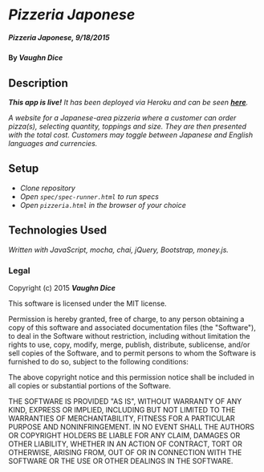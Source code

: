 # _Pizzeria Japonese_

##### _Pizzeria Japonese, 9/18/2015_

#### By _**Vaughn Dice**_

## Description

_**This app is live!** It has been deployed via Heroku and can be seen  [**here**](https://pizzeria-japonese.herokuapp.com)._

_A website for a Japanese-area pizzeria where a customer can order pizza(s), selecting quantity, toppings and size.  They are then presented with the total cost.  Customers may toggle between Japanese and English languages and currencies._

## Setup

* _Clone repository_
* _Open `spec/spec-runner.html` to run specs_
* _Open `pizzeria.html` in the browser of your choice_

## Technologies Used

_Written with JavaScript, mocha, chai, jQuery, Bootstrap, money.js._

### Legal


Copyright (c) 2015 **_Vaughn Dice_**

This software is licensed under the MIT license.

Permission is hereby granted, free of charge, to any person obtaining a copy of this software and associated documentation files (the "Software"), to deal in the Software without restriction, including without limitation the rights to use, copy, modify, merge, publish, distribute, sublicense, and/or sell copies of the Software, and to permit persons to whom the Software is furnished to do so, subject to the following conditions:

The above copyright notice and this permission notice shall be included in all copies or substantial portions of the Software.

THE SOFTWARE IS PROVIDED "AS IS", WITHOUT WARRANTY OF ANY KIND, EXPRESS OR IMPLIED, INCLUDING BUT NOT LIMITED TO THE WARRANTIES OF MERCHANTABILITY, FITNESS FOR A PARTICULAR PURPOSE AND NONINFRINGEMENT. IN NO EVENT SHALL THE AUTHORS OR COPYRIGHT HOLDERS BE LIABLE FOR ANY CLAIM, DAMAGES OR OTHER LIABILITY, WHETHER IN AN ACTION OF CONTRACT, TORT OR OTHERWISE, ARISING FROM, OUT OF OR IN CONNECTION WITH THE SOFTWARE OR THE USE OR OTHER DEALINGS IN THE SOFTWARE.
